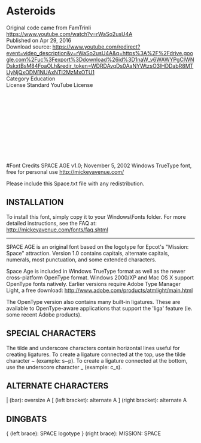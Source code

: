 # Asteroids

Original code came from FamTrinli  
https://www.youtube.com/watch?v=rWaSo2usU4A  
Published on Apr 29, 2016  
Download source: https://www.youtube.com/redirect?event=video_description&v=rWaSo2usU4A&q=https%3A%2F%2Fdrive.google.com%2Fuc%3Fexport%3Ddownload%26id%3D1naW_v6WAWYPgCIWNDskxtBsM84FoaOLh&redir_token=WDRDAvqDs0AaNYWtzsO3lHDDabR8MTUyNjQxODM1NUAxNTI2MzMxOTU1  
Category Education  
License Standard YouTube License

<br>
<br>
<br>
<br>
<br>
<br>
<br>
<br>
<br>
<br>

#Font Credits
SPACE AGE v1.0; November 5, 2002
Windows TrueType font, free for personal use
http://mickeyavenue.com/

Please include this Space.txt file with any redistribution.

INSTALLATION
------------
To install this font, simply copy it to your Windows\Fonts folder.
For more detailed instructions, see the FAQ at:
http://mickeyavenue.com/fonts/faq.shtml


---------
SPACE AGE is an original font based on the logotype for Epcot's "Mission: Space" attraction. Version 1.0 contains capitals, alternate capitals, numerals, most punctuation, and some extended characters.

Space Age is included in Windows TrueType format as well as the newer cross-platform OpenType format. Windows 2000/XP and Mac OS X support OpenType fonts natively. Earlier versions require Adobe Type Manager Light, a free download:
http://www.adobe.com/products/atmlight/main.html

The OpenType version also contains many built-in ligatures. These are available to OpenType-aware applications that support the 'liga' feature (ie. some recent Adobe products).


SPECIAL CHARACTERS
------------------
The tilde and underscore characters contain horizontal lines useful for creating ligatures.
To create a ligature connected at the top, use the tilde character ~ (example: s~p).
To create a ligature connected at the bottom, use the underscore character _ (example: c_s).

ALTERNATE CHARACTERS
--------------------
| (bar): oversize A
[ (left bracket): alternate A
] (right bracket): alternate A

DINGBATS
--------
{ (left brace): SPACE logotype
} (right brace): MISSION: SPACE